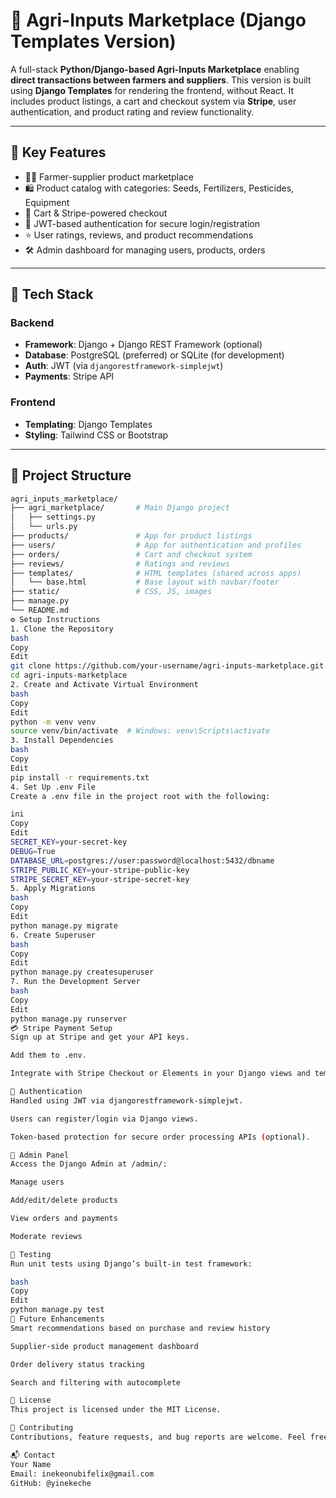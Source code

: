 # 🌾 Agri-Inputs Marketplace (Django Templates Version)

A full-stack **Python/Django-based Agri-Inputs Marketplace** enabling **direct transactions between farmers and suppliers**. This version is built using **Django Templates** for rendering the frontend, without React. It includes product listings, a cart and checkout system via **Stripe**, user authentication, and product rating and review functionality.

---

## 🚀 Key Features

- 👨‍🌾 Farmer-supplier product marketplace
- 🛍 Product catalog with categories: Seeds, Fertilizers, Pesticides, Equipment
- 🧺 Cart & Stripe-powered checkout
- 🔐 JWT-based authentication for secure login/registration
- ⭐ User ratings, reviews, and product recommendations
- 🛠 Admin dashboard for managing users, products, orders

---

## 🧰 Tech Stack

### Backend
- **Framework**: Django + Django REST Framework (optional)
- **Database**: PostgreSQL (preferred) or SQLite (for development)
- **Auth**: JWT (via `djangorestframework-simplejwt`)
- **Payments**: Stripe API

### Frontend
- **Templating**: Django Templates
- **Styling**: Tailwind CSS or Bootstrap

---

## 📁 Project Structure

```bash
agri_inputs_marketplace/
├── agri_marketplace/       # Main Django project
│   ├── settings.py
│   └── urls.py
├── products/               # App for product listings
├── users/                  # App for authentication and profiles
├── orders/                 # Cart and checkout system
├── reviews/                # Ratings and reviews
├── templates/              # HTML templates (shared across apps)
│   └── base.html           # Base layout with navbar/footer
├── static/                 # CSS, JS, images
├── manage.py
└── README.md
⚙️ Setup Instructions
1. Clone the Repository
bash
Copy
Edit
git clone https://github.com/your-username/agri-inputs-marketplace.git
cd agri-inputs-marketplace
2. Create and Activate Virtual Environment
bash
Copy
Edit
python -m venv venv
source venv/bin/activate  # Windows: venv\Scripts\activate
3. Install Dependencies
bash
Copy
Edit
pip install -r requirements.txt
4. Set Up .env File
Create a .env file in the project root with the following:

ini
Copy
Edit
SECRET_KEY=your-secret-key
DEBUG=True
DATABASE_URL=postgres://user:password@localhost:5432/dbname
STRIPE_PUBLIC_KEY=your-stripe-public-key
STRIPE_SECRET_KEY=your-stripe-secret-key
5. Apply Migrations
bash
Copy
Edit
python manage.py migrate
6. Create Superuser
bash
Copy
Edit
python manage.py createsuperuser
7. Run the Development Server
bash
Copy
Edit
python manage.py runserver
💳 Stripe Payment Setup
Sign up at Stripe and get your API keys.

Add them to .env.

Integrate with Stripe Checkout or Elements in your Django views and templates.

🔐 Authentication
Handled using JWT via djangorestframework-simplejwt.

Users can register/login via Django views.

Token-based protection for secure order processing APIs (optional).

🧾 Admin Panel
Access the Django Admin at /admin/:

Manage users

Add/edit/delete products

View orders and payments

Moderate reviews

🧪 Testing
Run unit tests using Django’s built-in test framework:

bash
Copy
Edit
python manage.py test
🧠 Future Enhancements
Smart recommendations based on purchase and review history

Supplier-side product management dashboard

Order delivery status tracking

Search and filtering with autocomplete

🪪 License
This project is licensed under the MIT License.

🤝 Contributing
Contributions, feature requests, and bug reports are welcome. Feel free to fork the repo and submit pull requests.

📬 Contact
Your Name
Email: inekeonubifelix@gmail.com
GitHub: @yinekeche
